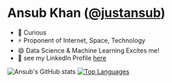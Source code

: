 # Ansub Khan (<a href="https://twitter.com/justansub">@justansub</a>)
- 🔭 Curious
- ⚡ Proponent of Internet, Space, Technology 
- 😄 Data Science & Machine Learning Excites me!
- 💼 see my LinkedIn Profile <a href="https://www.linkedin.com/in/ansub/">here</a>

![Ansub's GitHub stats](https://github-readme-stats.vercel.app/api?username=ansub&show_icons=&private_count=true)
[![Top Languages](https://github-readme-stats.vercel.app/api/top-langs/?username=ansub&layout=compact)]()
